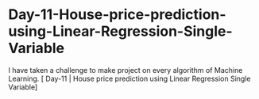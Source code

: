 # Day-11-House-price-prediction-using-Linear-Regression-Single-Variable
I have taken a challenge to make project on every algorithm of Machine Learning. [ Day-11 | House price prediction using Linear Regression Single Variable]
